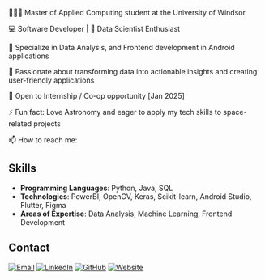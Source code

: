 👩🏻‍💻 Master of Applied Computing student at the University of Windsor

💻 Software Developer | 🚀 Data Scientist Enthusiast

🔭 Specialize in Data Analysis, and Frontend development in Android applications

🌱 Passionate about transforming data into actionable insights and creating user-friendly applications

🤝 Open to Internship / Co-op opportunity [Jan 2025]

⚡ Fun fact: Love Astronomy and eager to apply my tech skills to space-related projects  

📫 How to reach me:

## Skills
- **Programming Languages**: Python, Java, SQL
- **Technologies**: PowerBI, OpenCV, Keras, Scikit-learn, Android Studio, Flutter, Figma
- **Areas of Expertise**: Data Analysis, Machine Learning, Frontend Development

## Contact
[![Email](https://img.shields.io/badge/Email-patel9l9@uwindsor.ca-red?style=for-the-badge&logo=gmail)](mailto:patel9l9@uwindsor.ca)
[![LinkedIn](https://img.shields.io/badge/LinkedIn-Connect-blue?style=for-the-badge&logo=linkedin)](https://www.linkedin.com/in/mansi-patel-3012)
[![GitHub](https://img.shields.io/badge/GitHub-Follow-black?style=for-the-badge&logo=github)](https://github.com/mansi3012)
[![Website](https://img.shields.io/badge/Website-Visit-green?style=for-the-badge&logo=google-chrome)](https://yourwebsite.com)

